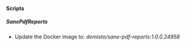 #### Scripts
##### SanePdfReports
- Update the Docker image to: *demisto/sane-pdf-reports:1.0.0.24958*